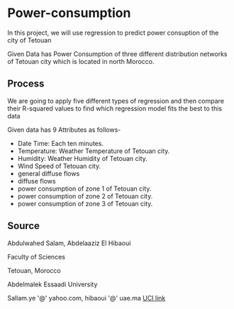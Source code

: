 # Power-consumption
In this project, we will use regression to predict power consuption of the city of Tetouan

Given Data has Power Consumption of three different distribution networks of Tetouan city which is located in north Morocco.


## Process
We are going to apply five different types of regression and then compare their R-squared values to find which regression model fits the best to this data

Given data has 9 Attributes as follows-
* Date Time: Each ten minutes.
* Temperature: Weather Temperature of Tetouan city.
* Humidity: Weather Humidity of Tetouan city.
* Wind Speed of Tetouan city.
* general diffuse flows
* diffuse flows
* power consumption of zone 1 of Tetouan city.
* power consumption of zone 2 of Tetouan city.
* power consumption of zone 3 of Tetouan city.

## Source
Abdulwahed Salam, Abdelaaziz El Hibaoui

Faculty of Sciences

Tetouan, Morocco

Abdelmalek Essaadi University

Sallam.ye '@' yahoo.com, hibaoui '@' uae.ma
[UCI link](https://archive.ics.uci.edu/ml/datasets/Power+consumption+of+Tetouan+city)
